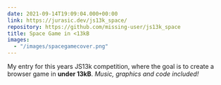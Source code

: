 ```yaml
---
date: 2021-09-14T19:09:04.000+00:00
link: https://jurasic.dev/js13k_space/
repository: https://github.com/missing-user/js13k_space
title: Space Game in <13kB
images:
  - "/images/spacegamecover.png"
---
```


My entry for this years JS13k competition, where the goal is to create a browser game in **under 13kB**. _Music, graphics and code included!_
